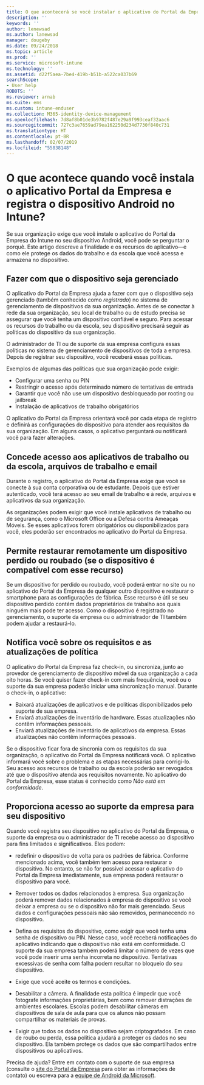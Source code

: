```yaml
---
title: O que acontecerá se você instalar o aplicativo do Portal da Empresa para Android?
description: ''
keywords: ''
author: lenewsad
ms.author: lanewsad
manager: dougeby
ms.date: 09/24/2018
ms.topic: article
ms.prod: ''
ms.service: microsoft-intune
ms.technology: ''
ms.assetid: d22f5aea-7be4-419b-b51b-a522ca037b69
searchScope:
- User help
ROBOTS: ''
ms.reviewer: arnab
ms.suite: ems
ms.custom: intune-enduser
ms.collection: M365-identity-device-management
ms.openlocfilehash: 7d8af8b01de3b9782f487e29a9f993ceaf32aac6
ms.sourcegitcommit: 727c3ae7659ad79ea162250d234d7730f840c731
ms.translationtype: HT
ms.contentlocale: pt-BR
ms.lasthandoff: 02/07/2019
ms.locfileid: "55838148"
---
```

# <a name="what-happens-if-you-install-the-company-portal-app-and-enroll-your-android-device-in-intune"></a>O que acontece quando você instala o aplicativo Portal da Empresa e registra o dispositivo Android no Intune?

Se sua organização exige que você instale o aplicativo do Portal da Empresa do Intune no seu dispositivo Android, você pode se perguntar o porquê. Este artigo descreve a finalidade e os recursos do aplicativo&mdash;e como ele protege os dados do trabalho e da escola que você acessa e armazena no dispositivo.

## <a name="gets-your-device-managed"></a>Fazer com que o dispositivo seja gerenciado
O aplicativo do Portal da Empresa ajuda a fazer com que o dispositivo seja gerenciado (também conhecido como *registrado*) no sistema de gerenciamento de dispositivos da sua organização. Antes de se conectar à rede da sua organização, seu local de trabalho ou de estudo precisa se assegurar que você tenha um dispositivo confiável e seguro. Para acessar os recursos do trabalho ou da escola, seu dispositivo precisará seguir as políticas do dispositivo da sua organização. 

O administrador de TI ou de suporte da sua empresa configura essas políticas no sistema de gerenciamento de dispositivos de toda a empresa. Depois de registrar seu dispositivo, você receberá essas políticas. 

Exemplos de algumas das políticas que sua organização pode exigir:
* Configurar uma senha ou PIN
* Restringir o acesso após determinado número de tentativas de entrada
* Garantir que você não use um dispositivo desbloqueado por rooting ou jailbreak
* Instalação de aplicativos de trabalho obrigatórios

O aplicativo do Portal da Empresa orientará você por cada etapa de registro e definirá as configurações do dispositivo para atender aos requisitos da sua organização. Em alguns casos, o aplicativo perguntará ou notificará você para fazer alterações.

## <a name="gives-you-access-to-work-and-school-apps-work-files-and-email"></a>Concede acesso aos aplicativos de trabalho ou da escola, arquivos de trabalho e email
Durante o registro, o aplicativo do Portal da Empresa exige que você se conecte à sua conta corporativa ou de estudante. Depois que estiver autenticado, você terá acesso ao seu email de trabalho e à rede, arquivos e aplicativos da sua organização. 

As organizações podem exigir que você instale aplicativos de trabalho ou de segurança, como o Microsoft Office ou a Defesa contra Ameaças Móveis. Se esses aplicativos forem obrigatórios ou disponibilizados para você, eles poderão ser encontrados no aplicativo do Portal da Empresa.

## <a name="lets-you-remotely-reset-a-lost-or-stolen-device-if-device-supports-it"></a>Permite restaurar remotamente um dispositivo perdido ou roubado (se o dispositivo é compatível com esse recurso)
Se um dispositivo for perdido ou roubado, você poderá entrar no site ou no aplicativo do Portal da Empresa de qualquer outro dispositivo e restaurar o smartphone para as configurações de fábrica. Esse recurso é útil se seu dispositivo perdido contém dados proprietários de trabalho aos quais ninguém mais pode ter acesso. Como o dispositivo é registrado no gerenciamento, o suporte da empresa ou o administrador de TI também podem ajudar a restaurá-lo.  

## <a name="notifies-you-of-policy-updates-and-requirements"></a>Notifica você sobre os requisitos e as atualizações de política
O aplicativo do Portal da Empresa faz check-in, ou sincroniza, junto ao provedor de gerenciamento de dispositivo móvel da sua organização a cada oito horas. Se você quiser fazer check-in com mais frequência, você ou o suporte da sua empresa poderão iniciar uma sincronização manual. Durante o check-in, o aplicativo:  
* Baixará atualizações de aplicativos e de políticas disponibilizados pelo suporte de sua empresa.  
* Enviará atualizações de inventário de hardware. Essas atualizações não contêm informações pessoais.  
* Enviará atualizações de inventário de aplicativos da empresa. Essas atualizações não contêm informações pessoais.  

Se o dispositivo ficar fora de sincronia com os requisitos da sua organização, o aplicativo do Portal da Empresa notificará você. O aplicativo informará você sobre o problema e as etapas necessárias para corrigi-lo. Seu acesso aos recursos de trabalho ou da escola poderão ser revogados até que o dispositivo atenda aos requisitos novamente. No aplicativo do Portal da Empresa, esse status é conhecido como *Não está em conformidade*. 

## <a name="permits-company-support-access-to-your-device"></a>Proporciona acesso ao suporte da empresa para seu dispositivo
Quando você registra seu dispositivo no aplicativo do Portal da Empresa, o suporte da empresa ou o administrador de TI recebe acesso ao dispositivo para fins limitados e significativos. Eles podem:  

* redefinir o dispositivo de volta para os padrões de fábrica. Conforme mencionado acima, você também tem acesso para restaurar o dispositivo. No entanto, se não for possível acessar o aplicativo do Portal da Empresa imediatamente, sua empresa poderá restaurar o dispositivo para você.  

* Remover todos os dados relacionados à empresa. Sua organização poderá remover dados relacionados à empresa do dispositivo se você deixar a empresa ou se o dispositivo não for mais gerenciado. Seus dados e configurações pessoais não são removidos, permanecendo no dispositivo.  

* Defina os requisitos do dispositivo, como exigir que você tenha uma senha de dispositivo ou PIN. Nesse caso, você receberá notificações do aplicativo indicando que o dispositivo não está em conformidade. O suporte da sua empresa também poderá limitar o número de vezes que você pode inserir uma senha incorreta no dispositivo. Tentativas excessivas de senha com falha podem resultar no bloqueio do seu dispositivo.  

* Exige que você aceite os termos e condições.  

* Desabilitar a câmera. A finalidade esta política é impedir que você fotografe informações proprietárias, bem como remover distrações de ambientes escolares. Escolas podem desabilitar câmeras em dispositivos de sala de aula para que os alunos não possam compartilhar os materiais de provas.  

* Exigir que todos os dados no dispositivo sejam criptografados. Em caso de roubo ou perda, essa política ajudará a proteger os dados no seu dispositivo. Ela também protege os dados que são compartilhados entre dispositivos ou aplicativos.  

Precisa de ajuda? Entre em contato com o suporte de sua empresa (consulte o [site do Portal da Empresa](https://go.microsoft.com/fwlink/?linkid=2010980) para obter as informações de contato) ou escreva para a <a href="mailto:wintunedroidfbk@microsoft.com?subject=I'm having trouble installing the Company Portal app on my Android device&body=Describe the issue you're experiencing here.">equipe de Android da Microsoft</a>.
